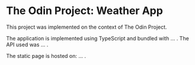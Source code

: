# The Odin Project: Weather App
This project was implemented on the context of The Odin Project.

The application is implemented using TypeScript and bundled with ... . The API used was ... . 

The static page is hosted on: ... .

